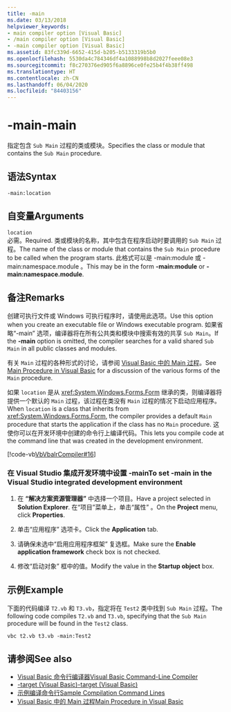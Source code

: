 ```yaml
---
title: -main
ms.date: 03/13/2018
helpviewer_keywords:
- main compiler option [Visual Basic]
- /main compiler option [Visual Basic]
- -main compiler option [Visual Basic]
ms.assetid: 83fc339d-6652-415d-b205-b5133319b5b0
ms.openlocfilehash: 5530da4c784346df4a1088998b8d2027feee08e3
ms.sourcegitcommit: f8c270376ed905f6a8896ce0fe25b4f4b38ff498
ms.translationtype: HT
ms.contentlocale: zh-CN
ms.lasthandoff: 06/04/2020
ms.locfileid: "84403156"
---
```

# <a name="-main"></a><span data-ttu-id="edcf9-102">-main</span><span class="sxs-lookup"><span data-stu-id="edcf9-102">-main</span></span>
<span data-ttu-id="edcf9-103">指定包含 `Sub Main` 过程的类或模块。</span><span class="sxs-lookup"><span data-stu-id="edcf9-103">Specifies the class or module that contains the `Sub Main` procedure.</span></span>  
  
## <a name="syntax"></a><span data-ttu-id="edcf9-104">语法</span><span class="sxs-lookup"><span data-stu-id="edcf9-104">Syntax</span></span>  
  
```console  
-main:location  
```  
  
## <a name="arguments"></a><span data-ttu-id="edcf9-105">自变量</span><span class="sxs-lookup"><span data-stu-id="edcf9-105">Arguments</span></span>  
 `location`  
 <span data-ttu-id="edcf9-106">必需。</span><span class="sxs-lookup"><span data-stu-id="edcf9-106">Required.</span></span> <span data-ttu-id="edcf9-107">类或模块的名称，其中包含在程序启动时要调用的 `Sub Main` 过程。</span><span class="sxs-lookup"><span data-stu-id="edcf9-107">The name of the class or module that contains the `Sub Main` procedure to be called when the program starts.</span></span> <span data-ttu-id="edcf9-108">此格式可以是 -main:module  或 -main:namespace.module  。</span><span class="sxs-lookup"><span data-stu-id="edcf9-108">This may be in the form **-main:module** or **-main:namespace.module**.</span></span>  
  
## <a name="remarks"></a><span data-ttu-id="edcf9-109">备注</span><span class="sxs-lookup"><span data-stu-id="edcf9-109">Remarks</span></span>  
 <span data-ttu-id="edcf9-110">创建可执行文件或 Windows 可执行程序时，请使用此选项。</span><span class="sxs-lookup"><span data-stu-id="edcf9-110">Use this option when you create an executable file or Windows executable program.</span></span> <span data-ttu-id="edcf9-111">如果省略“-main”  选项，编译器将在所有公共类和模块中搜索有效的共享 `Sub Main`。</span><span class="sxs-lookup"><span data-stu-id="edcf9-111">If the **-main** option is omitted, the compiler searches for a valid shared `Sub Main` in all public classes and modules.</span></span>  
  
 <span data-ttu-id="edcf9-112">有关 `Main` 过程的各种形式的讨论，请参阅 [Visual Basic 中的 Main 过程](../../programming-guide/program-structure/main-procedure.md)。</span><span class="sxs-lookup"><span data-stu-id="edcf9-112">See [Main Procedure in Visual Basic](../../programming-guide/program-structure/main-procedure.md) for a discussion of the various forms of the `Main` procedure.</span></span>  
  
 <span data-ttu-id="edcf9-113">如果 `location` 是从 <xref:System.Windows.Forms.Form> 继承的类，则编译器将提供一个默认的 `Main` 过程，该过程在类没有 `Main` 过程的情况下启动应用程序。</span><span class="sxs-lookup"><span data-stu-id="edcf9-113">When `location` is a class that inherits from <xref:System.Windows.Forms.Form>, the compiler provides a default `Main` procedure that starts the application if the class has no `Main` procedure.</span></span> <span data-ttu-id="edcf9-114">这使你可以在开发环境中创建的命令行上编译代码。</span><span class="sxs-lookup"><span data-stu-id="edcf9-114">This lets you compile code at the command line that was created in the development environment.</span></span>  
  
 [!code-vb[VbVbalrCompiler#16](~/samples/snippets/visualbasic/VS_Snippets_VBCSharp/VbVbalrCompiler/VB/Class1.vb#16)]  
  
### <a name="to-set--main-in-the-visual-studio-integrated-development-environment"></a><span data-ttu-id="edcf9-115">在 Visual Studio 集成开发环境中设置 -main</span><span class="sxs-lookup"><span data-stu-id="edcf9-115">To set -main in the Visual Studio integrated development environment</span></span>  
  
1. <span data-ttu-id="edcf9-116">在 **“解决方案资源管理器”** 中选择一个项目。</span><span class="sxs-lookup"><span data-stu-id="edcf9-116">Have a project selected in **Solution Explorer**.</span></span> <span data-ttu-id="edcf9-117">在“项目”菜单上，单击“属性”   。</span><span class="sxs-lookup"><span data-stu-id="edcf9-117">On the **Project** menu, click **Properties**.</span></span>  
  
2. <span data-ttu-id="edcf9-118">单击“应用程序”  选项卡。</span><span class="sxs-lookup"><span data-stu-id="edcf9-118">Click the **Application** tab.</span></span>  
  
3. <span data-ttu-id="edcf9-119">请确保未选中“启用应用程序框架”  复选框。</span><span class="sxs-lookup"><span data-stu-id="edcf9-119">Make sure the **Enable application framework** check box is not checked.</span></span>  
  
4. <span data-ttu-id="edcf9-120">修改“启动对象”  框中的值。</span><span class="sxs-lookup"><span data-stu-id="edcf9-120">Modify the value in the **Startup object** box.</span></span>  
  
## <a name="example"></a><span data-ttu-id="edcf9-121">示例</span><span class="sxs-lookup"><span data-stu-id="edcf9-121">Example</span></span>  
 <span data-ttu-id="edcf9-122">下面的代码编译 `T2.vb` 和 `T3.vb`，指定将在 `Test2` 类中找到 `Sub Main` 过程。</span><span class="sxs-lookup"><span data-stu-id="edcf9-122">The following code compiles `T2.vb` and `T3.vb`, specifying that the `Sub Main` procedure will be found in the `Test2` class.</span></span>  
  
```console
vbc t2.vb t3.vb -main:Test2  
```  
  
## <a name="see-also"></a><span data-ttu-id="edcf9-123">请参阅</span><span class="sxs-lookup"><span data-stu-id="edcf9-123">See also</span></span>

- [<span data-ttu-id="edcf9-124">Visual Basic 命令行编译器</span><span class="sxs-lookup"><span data-stu-id="edcf9-124">Visual Basic Command-Line Compiler</span></span>](index.md)
- [<span data-ttu-id="edcf9-125">-target (Visual Basic)</span><span class="sxs-lookup"><span data-stu-id="edcf9-125">-target (Visual Basic)</span></span>](target.md)
- [<span data-ttu-id="edcf9-126">示例编译命令行</span><span class="sxs-lookup"><span data-stu-id="edcf9-126">Sample Compilation Command Lines</span></span>](sample-compilation-command-lines.md)
- [<span data-ttu-id="edcf9-127">Visual Basic 中的 Main 过程</span><span class="sxs-lookup"><span data-stu-id="edcf9-127">Main Procedure in Visual Basic</span></span>](../../programming-guide/program-structure/main-procedure.md)
